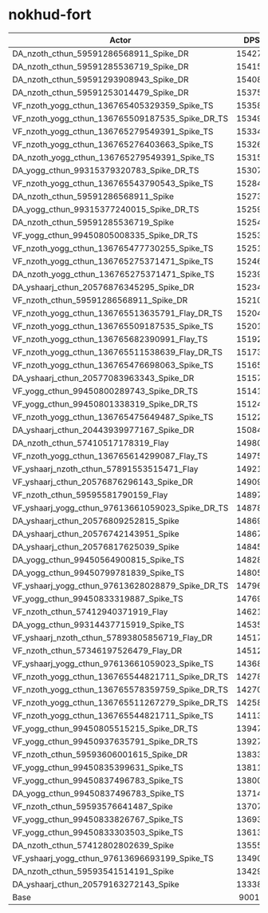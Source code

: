 # nokhud-fort
| Actor | DPS | Increase |
|---|:---:|:---:|
|DA_nzoth_cthun_59591286568911_Spike_DR|154274|71.39%|
|DA_nzoth_cthun_59591285536719_Spike_DR|154151|71.25%|
|DA_nzoth_cthun_59591293908943_Spike_DR|154081|71.17%|
|DA_nzoth_cthun_59591253014479_Spike_DR|153758|70.81%|
|VF_nzoth_yogg_cthun_136765405329359_Spike_TS|153586|70.62%|
|VF_nzoth_yogg_cthun_136765509187535_Spike_DR_TS|153497|70.52%|
|VF_nzoth_yogg_cthun_136765279549391_Spike_TS|153342|70.35%|
|VF_nzoth_yogg_cthun_136765276403663_Spike_TS|153265|70.26%|
|DA_nzoth_yogg_cthun_136765279549391_Spike_TS|153153|70.14%|
|DA_yogg_cthun_99315379320783_Spike_DR_TS|153075|70.05%|
|VF_nzoth_yogg_cthun_136765543790543_Spike_TS|152841|69.79%|
|DA_nzoth_cthun_59591286568911_Spike|152731|69.67%|
|DA_yogg_cthun_99315377240015_Spike_DR_TS|152596|69.52%|
|DA_nzoth_cthun_59591285536719_Spike|152542|69.46%|
|VF_yogg_cthun_99450805008335_Spike_DR_TS|152539|69.46%|
|VF_nzoth_yogg_cthun_136765477730255_Spike_TS|152518|69.43%|
|VF_nzoth_yogg_cthun_136765275371471_Spike_TS|152460|69.37%|
|DA_nzoth_yogg_cthun_136765275371471_Spike_TS|152395|69.30%|
|DA_yshaarj_cthun_20576876345295_Spike_DR|152344|69.24%|
|VF_nzoth_cthun_59591286568911_Spike_DR|152109|68.98%|
|VF_nzoth_yogg_cthun_136765513635791_Flay_DR_TS|152045|68.91%|
|VF_nzoth_yogg_cthun_136765509187535_Spike_TS|152019|68.88%|
|VF_nzoth_yogg_cthun_136765682390991_Flay_TS|151925|68.78%|
|VF_nzoth_yogg_cthun_136765511538639_Flay_DR_TS|151738|68.57%|
|VF_nzoth_yogg_cthun_136765476698063_Spike_TS|151657|68.48%|
|DA_yshaarj_cthun_20577083963343_Spike_DR|151579|68.39%|
|VF_yogg_cthun_99450800289743_Spike_DR_TS|151411|68.20%|
|VF_yogg_cthun_99450801338319_Spike_DR_TS|151246|68.02%|
|VF_nzoth_yogg_cthun_136765475649487_Spike_TS|151223|68.00%|
|DA_yshaarj_cthun_20443939977167_Spike_DR|150843|67.57%|
|DA_nzoth_cthun_57410517178319_Flay|149805|66.42%|
|VF_nzoth_yogg_cthun_136765614299087_Flay_TS|149755|66.36%|
|VF_yshaarj_nzoth_cthun_57891553515471_Flay|149219|65.77%|
|VF_yshaarj_cthun_20576876296143_Spike_DR|149091|65.63%|
|VF_nzoth_cthun_59595581790159_Flay|148978|65.50%|
|VF_yshaarj_yogg_cthun_97613661059023_Spike_DR_TS|148787|65.29%|
|DA_yshaarj_cthun_20576809252815_Spike|148697|65.19%|
|DA_yshaarj_cthun_20576742143951_Spike|148679|65.17%|
|DA_yshaarj_cthun_20576817625039_Spike|148458|64.92%|
|DA_yogg_cthun_99450564900815_Spike_TS|148281|64.73%|
|DA_yogg_cthun_99450799781839_Spike_TS|148058|64.48%|
|VF_yshaarj_yogg_cthun_97613628028879_Spike_DR_TS|147969|64.38%|
|VF_yogg_cthun_99450833319887_Spike_TS|147691|64.07%|
|VF_nzoth_cthun_57412940371919_Flay|146219|62.44%|
|DA_yogg_cthun_99314437715919_Spike_TS|145356|61.48%|
|VF_yshaarj_nzoth_cthun_57893805856719_Flay_DR|145176|61.28%|
|VF_nzoth_cthun_57346197526479_Flay_DR|145125|61.22%|
|VF_yshaarj_yogg_cthun_97613661059023_Spike_TS|143689|59.63%|
|VF_nzoth_yogg_cthun_136765544821711_Spike_DR_TS|142782|58.62%|
|VF_nzoth_yogg_cthun_136765578359759_Spike_DR_TS|142705|58.53%|
|VF_nzoth_yogg_cthun_136765511267279_Spike_DR_TS|142588|58.40%|
|VF_nzoth_yogg_cthun_136765544821711_Spike_TS|141138|56.79%|
|VF_yogg_cthun_99450805515215_Spike_DR_TS|139470|54.94%|
|VF_yogg_cthun_99450937635791_Spike_DR_TS|139279|54.73%|
|VF_nzoth_cthun_59593606001615_Spike_DR|138336|53.68%|
|VF_yogg_cthun_99450835399631_Spike_TS|138117|53.44%|
|VF_yogg_cthun_99450837496783_Spike_TS|138009|53.32%|
|DA_yogg_cthun_99450837496783_Spike_TS|137148|52.36%|
|VF_nzoth_cthun_59593576641487_Spike|137075|52.28%|
|VF_yogg_cthun_99450833826767_Spike_TS|136936|52.12%|
|VF_yogg_cthun_99450833303503_Spike_TS|136137|51.24%|
|DA_nzoth_cthun_57412802802639_Spike|135554|50.59%|
|VF_yshaarj_yogg_cthun_97613696693199_Spike_TS|134907|49.87%|
|DA_nzoth_cthun_59593541514191_Spike|134297|49.19%|
|DA_yshaarj_cthun_20579163272143_Spike|133386|48.18%|
|Base|90016|0.00%|
